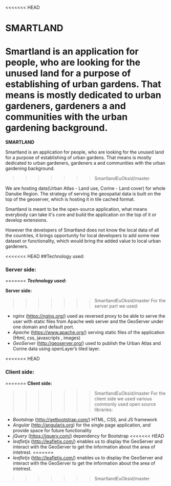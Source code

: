 <<<<<<< HEAD
# SMARTLAND

**Smartland** is an application for people, who are looking for the unused land for a purpose of establishing of urban gardens. That means is mostly dedicated to urban gardeners, gardeners a and communities with the urban gardening background.    
=======
**SMARTLAND**

Smartland is an application for people, who are looking for the unused land for a purpose of establishing of urban gardens. That means is mostly dedicated to urban gardeners, gardeners a and communities with the urban gardening background.    

>>>>>>> SmartlandEuOksid/master

We are hosting data(Urban Atlas - Land use, Corine - Land cover) for whole Danube Region. The strategy of serving the geospatial data is built on the top of the geoserver, which is hosting it in tile cached format. 

Smartland is meant to be the open-source application, what means everybody can take it's core and build the application on the top of it or develop extensions.    

However the developers of Smartland does not know the local data of all the countries, it brings opportunity for local developers to add some new dataset or functionality, which would bring the added value to local urban gardeners.    

<<<<<<< HEAD
##Technology used:

### Server side:
=======
***Technology used:***    

**Server side:**
>>>>>>> SmartlandEuOksid/master
For the server part we used:
* *nginx* (https://nginx.org/) used as reversed proxy to be able to serve the user with static files from Apache web server and the GeoServer under one domain and default port.
* *Apache* (https://www.apache.org/) serving static files of the application (Html, css, javascripts , images)
* *GeoServer* (http://geoserver.org/) used to publish the Urban Atlas and Corine data using openLayer’s tiled layer.    


<<<<<<< HEAD
### Client side:
=======
**Client side:**
>>>>>>> SmartlandEuOksid/master
For the client side we used various commonly used open source libraries:
* *Bootstrap* (http://getbootstrap.com/) HTML, CSS, and JS framework
* *Angular* (http://angularjs.org) for the single page application, and provide space for future functionality
* *jQuery* (https://jquery.com/)  dependency for Bootstrap
<<<<<<< HEAD
* *leafletjs* (http://leafletjs.com/) enables us to display the GeoServer and interact with the GeoServer to get the information about the area of intetrest.
=======
* *leafletjs* (http://leafletjs.com/) enables us to display the GeoServer and interact with the GeoServer to get the information about the area of intetrest.
>>>>>>> SmartlandEuOksid/master
